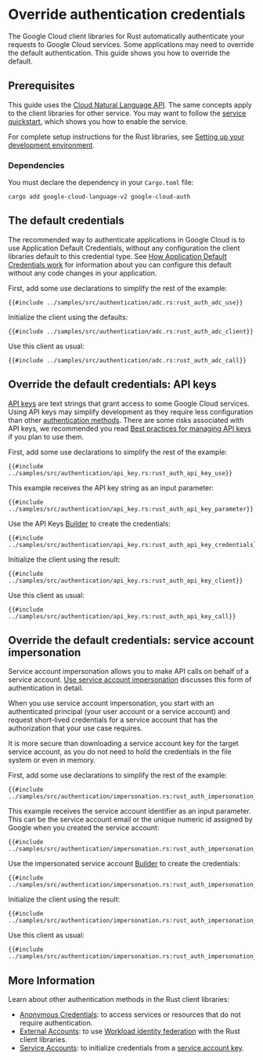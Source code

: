 <!--
Copyright 2025 Google LLC

Licensed under the Apache License, Version 2.0 (the "License");
you may not use this file except in compliance with the License.
You may obtain a copy of the License at

    https://www.apache.org/licenses/LICENSE-2.0

Unless required by applicable law or agreed to in writing, software
distributed under the License is distributed on an "AS IS" BASIS,
WITHOUT WARRANTIES OR CONDITIONS OF ANY KIND, either express or implied.
See the License for the specific language governing permissions and
limitations under the License.
-->

# Override authentication credentials

The Google Cloud client libraries for Rust automatically authenticate your
requests to Google Cloud services. Some applications may need to override the
default authentication. This guide shows you how to override the default.

## Prerequisites

This guide uses the [Cloud Natural Language API]. The same concepts apply to the
client libraries for other service. You may want to follow the
[service quickstart], which shows you how to enable the service.

For complete setup instructions for the Rust libraries, see [Setting up your
development environment](/setting_up_your_development_environment.md).

### Dependencies

You must declare the dependency in your `Cargo.toml` file:

```shell
cargo add google-cloud-language-v2 google-cloud-auth
```

## The default credentials

The recommended way to authenticate applications in Google Cloud is to use
Application Default Credentials, without any configuration the client libraries
default to this credential type. See [How Application Default Credentials work]
for information about you can configure this default without any code changes in
your application.

First, add some use declarations to simplify the rest of the example:

```rust,ignore
{{#include ../samples/src/authentication/adc.rs:rust_auth_adc_use}}
```

Initialize the client using the defaults:

```rust,ignore
{{#include ../samples/src/authentication/adc.rs:rust_auth_adc_client}}
```

Use this client as usual:

```rust,ignore
{{#include ../samples/src/authentication/adc.rs:rust_auth_adc_call}}
```

## Override the default credentials: API keys

[API keys] are text strings that grant access to some Google Cloud services.
Using API keys may simplify development as they require less configuration than
other [authentication methods]. There are some risks associated with API keys,
we recommended you read [Best practices for managing API keys] if you plan to
use them.

First, add some use declarations to simplify the rest of the example:

```rust,ignore
{{#include ../samples/src/authentication/api_key.rs:rust_auth_api_key_use}}
```

This example receives the API key string as an input parameter:

```rust,ignore
{{#include ../samples/src/authentication/api_key.rs:rust_auth_api_key_parameter}}
```

Use the API Keys [Builder][api keys builder] to create the credentials:

```rust,ignore
{{#include ../samples/src/authentication/api_key.rs:rust_auth_api_key_credentials}}
```

Initialize the client using the result:

```rust,ignore
{{#include ../samples/src/authentication/api_key.rs:rust_auth_api_key_client}}
```

Use this client as usual:

```rust,ignore
{{#include ../samples/src/authentication/api_key.rs:rust_auth_api_key_call}}
```

## Override the default credentials: service account impersonation

Service account impersonation allows you to make API calls on behalf of a
service account. [Use service account impersonation] discusses this form of
authentication in detail.

When you use service account impersonation, you start with an authenticated
principal (your user account or a service account) and request short-lived
credentials for a service account that has the authorization that your use case
requires.

It is more secure than downloading a service account key for the target service
account, as you do not need to hold the credentials in the file system or even
in memory.

First, add some use declarations to simplify the rest of the example:

```rust,ignore
{{#include ../samples/src/authentication/impersonation.rs:rust_auth_impersonation_use}}
```

This example receives the service account identifier as an input parameter. This
can be the service account email or the unique numeric id assigned by Google
when you created the service account:

```rust,ignore
{{#include ../samples/src/authentication/impersonation.rs:rust_auth_impersonation_parameter}}
```

Use the impersonated service account [Builder][impersonated builder] to create
the credentials:

```rust,ignore
{{#include ../samples/src/authentication/impersonation.rs:rust_auth_impersonation_credentials}}
```

Initialize the client using the result:

```rust,ignore
{{#include ../samples/src/authentication/impersonation.rs:rust_auth_impersonation_client}}
```

Use this client as usual:

```rust,ignore
{{#include ../samples/src/authentication/impersonation.rs:rust_auth_impersonation_call}}
```

## More Information

Learn about other authentication methods in the Rust client libraries:

- [Anonymous Credentials][anonymous builder]: to access services or resources
  that do not require authentication.
- [External Accounts][external account builder]: to use
  [Workload identity federation] with the Rust client libraries.
- [Service Accounts][service account builder]: to initialize credentials from a
  [service account key].

[anonymous builder]: https://docs.rs/google-cloud-auth/latest/google_cloud_auth/credentials/anonymous/struct.Builder.html
[api keys]: https://cloud.google.com/docs/authentication/api-keys
[api keys builder]: https://docs.rs/google-cloud-auth/latest/google_cloud_auth/credentials/api_key_credentials/struct.Builder.html
[external account builder]: https://docs.rs/google-cloud-auth/latest/google_cloud_auth/credentials/external_account/struct.Builder.html
[authentication methods]: https://cloud.google.com/docs/authentication
[best practices for managing api keys]: https://cloud.google.com/docs/authentication/api-keys-best-practices
[cloud natural language api]: https://cloud.google.com/natural-language
[how application default credentials work]: https://cloud.google.com/docs/authentication/application-default-credentials
[impersonated builder]: https://docs.rs/google-cloud-auth/latest/google_cloud_auth/credentials/impersonated/struct.Builder.html
[service account builder]: https://docs.rs/google-cloud-auth/latest/google_cloud_auth/credentials/impersonated/struct.Builder.html
[service quickstart]: https://cloud.google.com/natural-language/docs/setup
[use service account impersonation]: https://cloud.google.com/docs/authentication/use-service-account-impersonation
[workload identity federation]: https://cloud.google.com/iam/docs/workload-identity-federation
[service account key]: https://cloud.google.com/iam/docs/service-account-creds#key-types
